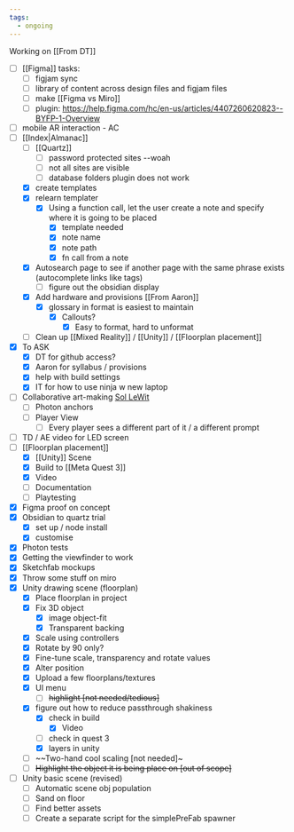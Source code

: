 ```yaml
---
tags:
  - ongoing
---
```


Working on [[From DT]]

- [ ] [[Figma]] tasks:
  - [ ] figjam sync
  - [ ] library of content across design files and figjam files
  - [ ] make [[Figma vs Miro]]
  - [ ] plugin: https://help.figma.com/hc/en-us/articles/4407260620823--BYFP-1-Overview
- [ ] mobile AR interaction - AC
- [ ] [[Index|Almanac]]
  - [ ] [[Quartz]]
    - [ ] password protected sites --woah
    - [ ] not all sites are visible
    - [ ] database folders plugin does not work
  - [x] create templates
  - [x] relearn templater
    - [x] Using a function call, let the user create a note and specify where it is going to be placed
      - [x] template needed
      - [x] note name
      - [x] note path
      - [x] fn call from a note
  - [x] Autosearch page to see if another page with the same phrase exists (autocomplete links like tags)
    - [ ] figure out the obsidian display
  - [x] Add hardware and provisions [[From Aaron]]
    - [x] glossary in format is easiest to maintain
      - [x] Callouts?
        - [x] Easy to format, hard to unformat
  - [ ] Clean up [[Mixed Reality]] / [[Unity]] / [[Floorplan placement]]
- [x] To ASK
  - [x] DT for github access?
  - [x] Aaron for syllabus / provisions
  - [x] help with build settings
  - [x] IT for how to use ninja w new laptop
- [ ] Collaborative art-making [Sol LeWit](https://en.wikipedia.org/wiki/Sol_LeWitt)
  - [ ] Photon anchors
  - [ ] Player View
    - [ ] Every player sees a different part of it / a different prompt
- [ ] TD / AE video for LED screen
- [ ] [[Floorplan placement]]
  - [x] [[Unity]] Scene
  - [x] Build to [[Meta Quest 3]]
  - [x] Video
  - [ ] Documentation
  - [ ] Playtesting
- [x] Figma proof on concept
- [x] Obsidian to quartz trial
  - [x] set up / node install
  - [x] customise
- [x] Photon tests
- [x] Getting the viewfinder to work
- [x] Sketchfab mockups
- [x] Throw some stuff on miro
- [x] Unity drawing scene (floorplan)
  - [x] Place floorplan in project
  - [x] Fix 3D object
    - [x] image object-fit
    - [x] Transparent backing
  - [x] Scale using controllers
  - [x] Rotate by 90 only?
  - [x] Fine-tune scale, transparency and rotate values
  - [x] Alter position
  - [x] Upload a few floorplans/textures
  - [x] UI menu
    - [ ] ~~highlight [not needed/tedious]~~
  - [x] figure out how to reduce passthrough shakiness
    - [x] check in build
      - [x] Video
    - [ ] check in quest 3
    - [x] layers in unity
  - [ ] ~~Two-hand cool scaling [not needed]~
  - [ ] ~~Highlight the object it is being place on [out of scope]~~
- [ ] Unity basic scene (revised)
  - [ ] Automatic scene obj population
  - [ ] Sand on floor
  - [ ] Find better assets
  - [ ] Create a separate script for the simplePreFab spawner
